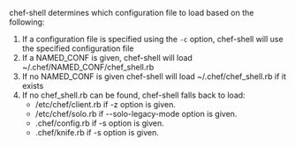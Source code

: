 chef-shell determines which configuration file to load based on the
following:

1. If a configuration file is specified using the `-c` option,
   chef-shell will use the specified configuration file
1. If a NAMED_CONF is given, chef-shell will load
   \~/.chef/NAMED_CONF/chef_shell.rb
1. If no NAMED_CONF is given chef-shell will load
   \~/.chef/chef_shell.rb if it exists
1. If no chef_shell.rb can be found, chef-shell falls back to load:
   - /etc/chef/client.rb if -z option is given.
   - /etc/chef/solo.rb if --solo-legacy-mode option is given.
   - .chef/config.rb if -s option is given.
   - .chef/knife.rb if -s option is given.
